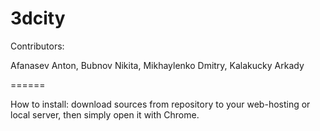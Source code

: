 3dcity
======

Contributors:

Afanasev Anton, Bubnov Nikita, Mikhaylenko Dmitry, Kalakucky Arkady

======

How to install:
download sources from repository to your web-hosting or local server, then simply open it with Chrome.
